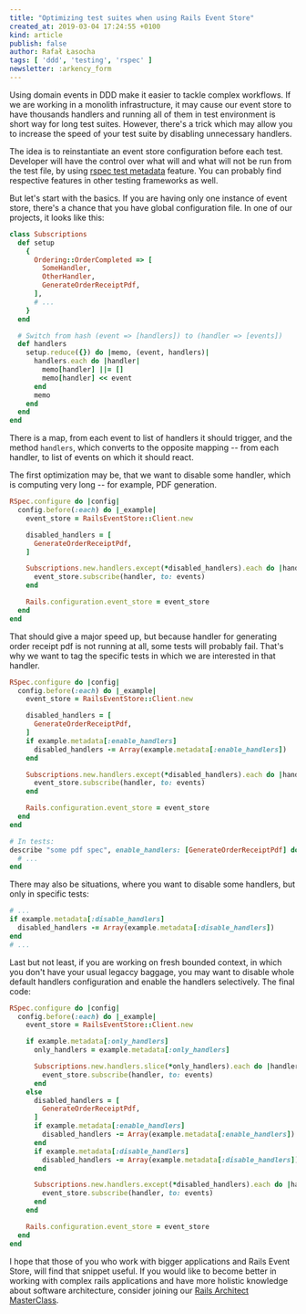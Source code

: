 ```yaml
---
title: "Optimizing test suites when using Rails Event Store"
created_at: 2019-03-04 17:24:55 +0100
kind: article
publish: false
author: Rafał Łasocha
tags: [ 'ddd', 'testing', 'rspec' ]
newsletter: :arkency_form
---
```


Using domain events in DDD make it easier to tackle complex workflows. If we are working in a monolith infrastructure, it may cause our event store to have thousands handlers and running all of them in test environment is short way for long test suites. However, there's a trick which may allow you to increase the speed of your test suite by disabling unnecessary handlers.

<!-- more -->

The idea is to reinstantiate an event store configuration before each test. Developer will have the control over what will and what will not be run from the test file, by using [rspec test metadata](https://relishapp.com/rspec/rspec-core/v/3-8/docs/metadata/user-defined-metadata) feature. You can probably find respective features in other testing frameworks as well.

But let's start with the basics. If you are having only one instance of event store, there's a chance that you have global configuration file. In one of our projects, it looks like this:

```ruby
class Subscriptions
  def setup
    {
      Ordering::OrderCompleted => [
        SomeHandler,
        OtherHandler,
        GenerateOrderReceiptPdf,
      ],
      # ...
    }
  end

  # Switch from hash (event => [handlers]) to (handler => [events])
  def handlers
    setup.reduce({}) do |memo, (event, handlers)|
      handlers.each do |handler|
        memo[handler] ||= []
        memo[handler] << event
      end
      memo
    end
  end
end
```

There is a map, from each event to list of handlers it should trigger, and the method `handlers`, which converts to the opposite mapping -- from each handler, to list of events on which it should react.

The first optimization may be, that we want to disable some handler, which is computing very long -- for example, PDF generation.

```ruby
RSpec.configure do |config|
  config.before(:each) do |_example|
    event_store = RailsEventStore::Client.new

    disabled_handlers = [
      GenerateOrderReceiptPdf,
    ]

    Subscriptions.new.handlers.except(*disabled_handlers).each do |handler, events|
      event_store.subscribe(handler, to: events)
    end

    Rails.configuration.event_store = event_store
  end
end
```

That should give a major speed up, but because handler for generating order receipt pdf is not running at all, some tests will probably fail. That's why we want to tag the specific tests in which we are interested in that handler.

```ruby
RSpec.configure do |config|
  config.before(:each) do |_example|
    event_store = RailsEventStore::Client.new

    disabled_handlers = [
      GenerateOrderReceiptPdf,
    ]
    if example.metadata[:enable_handlers]
      disabled_handlers -= Array(example.metadata[:enable_handlers])
    end

    Subscriptions.new.handlers.except(*disabled_handlers).each do |handler, events|
      event_store.subscribe(handler, to: events)
    end

    Rails.configuration.event_store = event_store
  end
end

# In tests:
describe "some pdf spec", enable_handlers: [GenerateOrderReceiptPdf] do
  # ...
end
```

There may also be situations, where you want to disable some handlers, but only in specific tests:

```ruby
# ...
if example.metadata[:disable_handlers]
  disabled_handlers -= Array(example.metadata[:disable_handlers]) 
end
# ...
```

Last but not least, if you are working on fresh bounded context, in which you don't have your usual legaccy baggage, you may want to disable whole default handlers configuration and enable the handlers selectively. The final code:

```ruby
RSpec.configure do |config|
  config.before(:each) do |_example|
    event_store = RailsEventStore::Client.new

    if example.metadata[:only_handlers]
      only_handlers = example.metadata[:only_handlers]

      Subscriptions.new.handlers.slice(*only_handlers).each do |handler, events|
        event_store.subscribe(handler, to: events)
      end
    else
      disabled_handlers = [
        GenerateOrderReceiptPdf,
      ]
      if example.metadata[:enable_handlers]
        disabled_handlers -= Array(example.metadata[:enable_handlers])
      end
      if example.metadata[:disable_handlers]
        disabled_handlers -= Array(example.metadata[:disable_handlers]) 
      end

      Subscriptions.new.handlers.except(*disabled_handlers).each do |handler, events|
        event_store.subscribe(handler, to: events)
      end
    end

    Rails.configuration.event_store = event_store
  end
end
```

I hope that those of you who work with bigger applications and Rails Event Store, will find that snippet useful. If you would like to become better in working with complex rails applications and have more holistic knowledge about software architecture, consider joining our [Rails Architect MasterClass](https://arkency.com/masterclass/).
